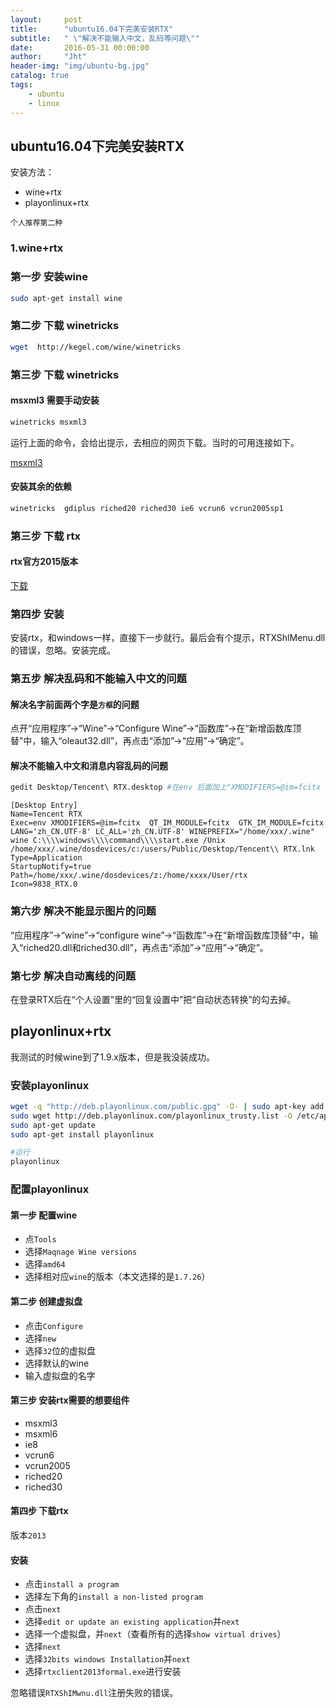 ```yaml
---
layout:     post
title:      "ubuntu16.04下完美安装RTX"
subtitle:   " \"解决不能输入中文，乱码等问题\""
date:       2016-05-31 00:00:00
author:     "Jht"
header-img: "img/ubuntu-bg.jpg"
catalog: true
tags:
    - ubuntu
    - linux
---
```


##  ubuntu16.04下完美安装RTX

安装方法：
- wine+rtx
- playonlinux+rtx

`个人推荐第二种`

### 1.wine+rtx

### 第一步 安装wine

```bash
sudo apt-get install wine
```
### 第二步 下载 winetricks

```bash
wget  http://kegel.com/wine/winetricks
```
### 第三步 下载 winetricks

#### msxml3 需要手动安装

```bash
winetricks msxml3 
```
运行上面的命令，会给出提示，去相应的网页下载。当时的可用连接如下。

[msxml3](http://download.cnet.com/Microsoft-XML-Parser-MSXML-3-0-Service-Pack-7-SP7/3000-7241_4-10731613.html)

#### 安装其余的依赖

```bash
winetricks  gdiplus riched20 riched30 ie6 vcrun6 vcrun2005sp1
```

### 第三步 下载 rtx

#### rtx官方2015版本

[下载](http://rtx.tencent.com/rtx/download/index.shtml)

### 第四步 安装

安装rtx，和windows一样，直接下一步就行。最后会有个提示，RTXShlMenu.dll的错误，忽略。安装完成。

### 第五步 解决乱码和不能输入中文的问题

#### 解决名字前面两个字是`方框`的问题

点开“应用程序”->“Wine”->“Configure Wine”->“函数库”->在“新增函数库顶替”中，输入“oleaut32.dll”，再点击“添加”->“应用”->“确定”。

#### 解决不能输入中文和消息内容乱码的问题

```bash
gedit Desktop/Tencent\ RTX.desktop #在env 后面加上"XMODIFIERS=@im=fcitx  QT_IM_MODULE=fcitx  GTK_IM_MODULE=fcitx LANG='zh_CN.UTF-8' LC_ALL='zh_CN.UTF-8'"
```

```
[Desktop Entry]
Name=Tencent RTX
Exec=env XMODIFIERS=@im=fcitx  QT_IM_MODULE=fcitx  GTK_IM_MODULE=fcitx LANG='zh_CN.UTF-8' LC_ALL='zh_CN.UTF-8' WINEPREFIX="/home/xxx/.wine" wine C:\\\\windows\\\\command\\\\start.exe /Unix /home/xxx/.wine/dosdevices/c:/users/Public/Desktop/Tencent\\ RTX.lnk
Type=Application
StartupNotify=true
Path=/home/xxx/.wine/dosdevices/z:/home/xxxx/User/rtx
Icon=9838_RTX.0
```

###  第六步 解决不能显示图片的问题


“应用程序”->“wine”->“configure wine”->“函数库”->在“新增函数库顶替”中，输入“riched20.dll和riched30.dll”，再点击“添加”->“应用”->“确定”。


###  第七步 解决自动离线的问题



在登录RTX后在“个人设置”里的“回复设置中”把“自动状态转换”的勾去掉。

## playonlinux+rtx

我测试的时候wine到了1.9.x版本，但是我没装成功。

### 安装playonlinux

```bash
wget -q "http://deb.playonlinux.com/public.gpg" -O- | sudo apt-key add -  
sudo wget http://deb.playonlinux.com/playonlinux_trusty.list -O /etc/apt/sources.list.d/playonlinux.list  
sudo apt-get update  
sudo apt-get install playonlinux

#运行
playonlinux
```
### 配置playonlinux

#### 第一步 配置wine

- 点`Tools`
- 选择`Maqnage Wine versions`
- 选择`amd64`
- 选择相对应`wine`的版本（本文选择的是`1.7.26`）

#### 第二步 创建虚拟盘

- 点击`Configure`
- 选择`new`
- 选择`32`位的虚拟盘
- 选择默认的wine
- 输入虚拟盘的名字

#### 第三步 安装rtx需要的想要组件

- msxml3 
- msxml6 
- ie8 
- vcrun6 
- vcrun2005 
- riched20 
- riched30

#### 第四步 下载rtx

版本`2013`

#### 安装

- 点击`install a program`
- 选择左下角的`install a non-listed program`
- 点击`next`
- 选择`edit or update an existing application`并`next`
- 选择一个虚拟盘，并`next`（查看所有的选择`show virtual drives`）
- 选择`next`
- 选择`32bits windows Installation`并`next`
- 选择`rtxclient2013formal.exe`进行安装

忽略错误`RTXShIMwnu.dll`注册失败的错误。










